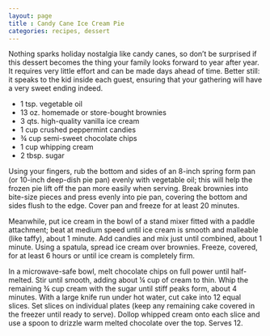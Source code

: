 ```yaml
---
layout: page
title : Candy Cane Ice Cream Pie
categories: recipes, dessert
---
```


Nothing sparks holiday nostalgia like candy canes, so don’t be surprised if this dessert becomes the thing your family looks forward to year after year. It requires very little effort and can be made days ahead of time. Better still: it speaks to the kid inside each guest, ensuring that your gathering will have a very sweet ending indeed.

* 1 tsp. vegetable oil
* 13 oz. homemade or store-bought brownies
* 3 qts. high-quality vanilla ice cream
* 1 cup crushed peppermint candies
* ¾ cup semi-sweet chocolate chips
* 1 cup whipping cream
* 2 tbsp. sugar

Using your fingers, rub the bottom and sides of an 8-inch spring form pan (or 10-inch deep-dish pie pan) evenly with vegetable oil; this will help the frozen pie lift off the pan more easily when serving. Break brownies into bite-size pieces and press evenly into pie pan, covering the bottom and sides flush to the edge. Cover pan and freeze for at least 20 minutes.

Meanwhile, put ice cream in the bowl of a stand mixer fitted with a paddle attachment; beat at medium speed until ice cream is smooth and malleable (like taffy), about 1 minute. Add candies and mix just until combined, about 1 minute. Using a spatula, spread ice cream over brownies. Freeze, covered, for at least 6 hours or until ice cream is completely firm.

In a microwave-safe bowl, melt chocolate chips on full power until half-melted. Stir until smooth, adding about ¼ cup of cream to thin. Whip the remaining ¾ cup cream with the sugar until stiff peaks form, about 4 minutes. With a large knife run under hot water, cut cake into 12 equal slices. Set slices on individual plates (keep any remaining cake covered in the freezer until ready to serve). Dollop whipped cream onto each slice and use a spoon to drizzle warm melted chocolate over the top. Serves 12.


